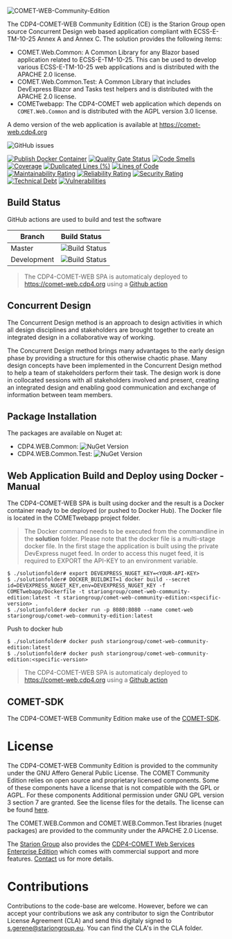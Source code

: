 ![COMET-WEB-Community-Edition](https://raw.githubusercontent.com/STARIONGROUP/COMET-WEB-Community-Edition/development/COMET-WEB-Community-Edition.png)

The CDP4-COMET-WEB Community Editition (CE) is the Starion Group open source Concurrent Design web based application compliant with ECSS-E-TM-10-25 Annex A and Annex C. The solution provides the following items:
  - COMET.Web.Common: A Common Library for any Blazor based application related to ECSS-E-TM-10-25. This can be used to develop various ECSS-E-TM-10-25 web applications and is distributed with the APACHE 2.0 license.
  - COMET.Web.Common.Test: A Common Library that includes DevExpress Blazor and Tasks test helpers and is distributed with the APACHE 2.0 license.
  - COMETwebapp: The CDP4-COMET web application which depends on `COMET.Web.Common` and is distributed with the AGPL version 3.0 license.

A demo version of the web application is available at https://comet-web.cdp4.org

![GitHub issues](https://img.shields.io/github/issues/STARIONGROUP/COMET-WEB-Community-Edition.svg)

[![Publish Docker Container](https://github.com/STARIONGROUP/COMET-WEB-Community-Edition/actions/workflows/publish-docker-container.yml/badge.svg)](https://github.com/STARIONGROUP/COMET-WEB-Community-Edition/actions/workflows/publish-docker-container.yml)
[![Quality Gate Status](https://sonarcloud.io/api/project_badges/measure?project=STARIONGROUP_COMET-WEB-Community-Edition&metric=alert_status)](https://sonarcloud.io/summary/new_code?id=STARIONGROUP_COMET-WEB-Community-Edition)
[![Code Smells](https://sonarcloud.io/api/project_badges/measure?project=STARIONGROUP_COMET-WEB-Community-Edition&metric=code_smells)](https://sonarcloud.io/summary/new_code?id=STARIONGROUP_COMET-WEB-Community-Edition)
[![Coverage](https://sonarcloud.io/api/project_badges/measure?project=STARIONGROUP_COMET-WEB-Community-Edition&metric=coverage)](https://sonarcloud.io/summary/new_code?id=STARIONGROUP_COMET-WEB-Community-Edition)
[![Duplicated Lines (%)](https://sonarcloud.io/api/project_badges/measure?project=STARIONGROUP_COMET-WEB-Community-Edition&metric=duplicated_lines_density)](https://sonarcloud.io/summary/new_code?id=STARIONGROUP_COMET-WEB-Community-Edition)
[![Lines of Code](https://sonarcloud.io/api/project_badges/measure?project=STARIONGROUP_COMET-WEB-Community-Edition&metric=ncloc)](https://sonarcloud.io/summary/new_code?id=STARIONGROUP_COMET-WEB-Community-Edition)
[![Maintainability Rating](https://sonarcloud.io/api/project_badges/measure?project=STARIONGROUP_COMET-WEB-Community-Edition&metric=sqale_rating)](https://sonarcloud.io/summary/new_code?id=STARIONGROUP_COMET-WEB-Community-Edition)
[![Reliability Rating](https://sonarcloud.io/api/project_badges/measure?project=STARIONGROUP_COMET-WEB-Community-Edition&metric=reliability_rating)](https://sonarcloud.io/summary/new_code?id=STARIONGROUP_COMET-WEB-Community-Edition)
[![Security Rating](https://sonarcloud.io/api/project_badges/measure?project=STARIONGROUP_COMET-WEB-Community-Edition&metric=security_rating)](https://sonarcloud.io/summary/new_code?id=STARIONGROUP_COMET-WEB-Community-Edition)
[![Technical Debt](https://sonarcloud.io/api/project_badges/measure?project=STARIONGROUP_COMET-WEB-Community-Edition&metric=sqale_index)](https://sonarcloud.io/summary/new_code?id=STARIONGROUP_COMET-WEB-Community-Edition)
[![Vulnerabilities](https://sonarcloud.io/api/project_badges/measure?project=STARIONGROUP_COMET-WEB-Community-Edition&metric=vulnerabilities)](https://sonarcloud.io/summary/new_code?id=STARIONGROUP_COMET-WEB-Community-Edition)

## Build Status

GitHub actions are used to build and test the software

Branch | Build Status
------- | :------------
Master | ![Build Status](https://github.com/STARIONGROUP/COMET-WEB-Community-Edition/actions/workflows/CodeQuality.yml/badge.svg?branch=master)
Development | ![Build Status](https://github.com/STARIONGROUP/COMET-WEB-Community-Edition/actions/workflows/CodeQuality.yml/badge.svg?branch=development)

> The CDP4-COMET-WEB SPA is automaticaly deployed to https://comet-web.cdp4.org using a [Github action](https://github.com/STARIONGROUP/COMET-WEB-Community-Edition/actions/workflows/publish-docker-container.yml)

## Concurrent Design

The Concurrent Design method is an approach to design activities in which all design disciplines and stakeholders are brought together to create an integrated design in a collaborative way of working.

The Concurrent Design method brings many advantages to the early design phase by providing a structure for this otherwise chaotic phase. Many design concepts have been implemented in the Concurrent Design method to help a team of stakeholders perform their task. The design work is done in collocated sessions with all stakeholders involved and present, creating an integrated design and enabling good communication and exchange of information between team members.

## Package Installation

The packages are available on Nuget at:

  - CDP4.WEB.Common: ![NuGet Version](https://img.shields.io/nuget/v/CDP4.WEB.Common)
  - CDP4.WEB.Common.Test: ![NuGet Version](https://img.shields.io/nuget/v/CDP4.WEB.Common.Test)

## Web Application Build and Deploy using Docker - Manual

The CDP4-COMET-WEB SPA is built using docker and the result is a Docker container ready to be deployed (or pushed to Docker Hub). The Docker file is located in the COMETwebapp project folder.

> The Docker command needs to be executed from the commandline in the **solution** folder. Please note that the docker file is a multi-stage docker file. In the first stage the application is built using the private DevExpress nuget feed. In order to access this nuget feed, it is required to EXPORT the API-KEY to an environment variable.

```
$ ./solutionfolder# export DEVEXPRESS_NUGET_KEY=<YOUR-API-KEY>
$ ./solutionfolder# DOCKER_BUILDKIT=1 docker build --secret id=DEVEXPRESS_NUGET_KEY,env=DEVEXPRESS_NUGET_KEY -f COMETwebapp/Dockerfile -t stariongroup/comet-web-community-edition:latest -t stariongroup/comet-web-community-edition:<specific-version> .
$ ./solutionfolder# docker run -p 8080:8080 --name comet-web stariongroup/comet-web-community-edition:latest
```

Push to docker hub

```
$ ./solutionfolder# docker push stariongroup/comet-web-community-edition:latest
$ ./solutionfolder# docker push stariongroup/comet-web-community-edition:<specific-version>
```

> The CDP4-COMET-WEB SPA is automaticaly deployed to https://comet-web.cdp4.org using a [Github action](https://github.com/STARIONGROUP/COMET-WEB-Community-Edition/actions/workflows/publish-docker-container.yml)

## COMET-SDK

The CDP4-COMET-WEB Community Edition make use of the [COMET-SDK](https://github.com/STARIONGROUP/COMET-SDK-Community-Edition).

# License

The CDP4-COMET-WEB Community Edition is provided to the community under the GNU Affero General Public License. The COMET Community Edition relies on open source and proprietary licensed components. Some of these components have a license that is not compatible with the GPL or AGPL. For these components Additional permission under GNU GPL version 3 section 7 are granted. See the license files for the details. The license can be found [here](LICENSE).

The COMET.WEB.Common and COMET.WEB.Common.Test libraries (nuget packages) are provided to the community under the APACHE 2.0 License.

The [Starion Group](https://www.stariongroup.eu) also provides the [CDP4-COMET Web Services Enterprise Edition](https://github.com/STARIONGROUP/CDP4-WebServices-Community-Edition/wiki/CDP4-Web-Services-Enterprise-Edition) which comes with commercial support and more features. [Contact](https://www.stariongroup.eu/contact) us for more details.

# Contributions

Contributions to the code-base are welcome. However, before we can accept your contributions we ask any contributor to sign the Contributor License Agreement (CLA) and send this digitaly signed to s.gerene@stariongroup.eu. You can find the CLA's in the CLA folder.